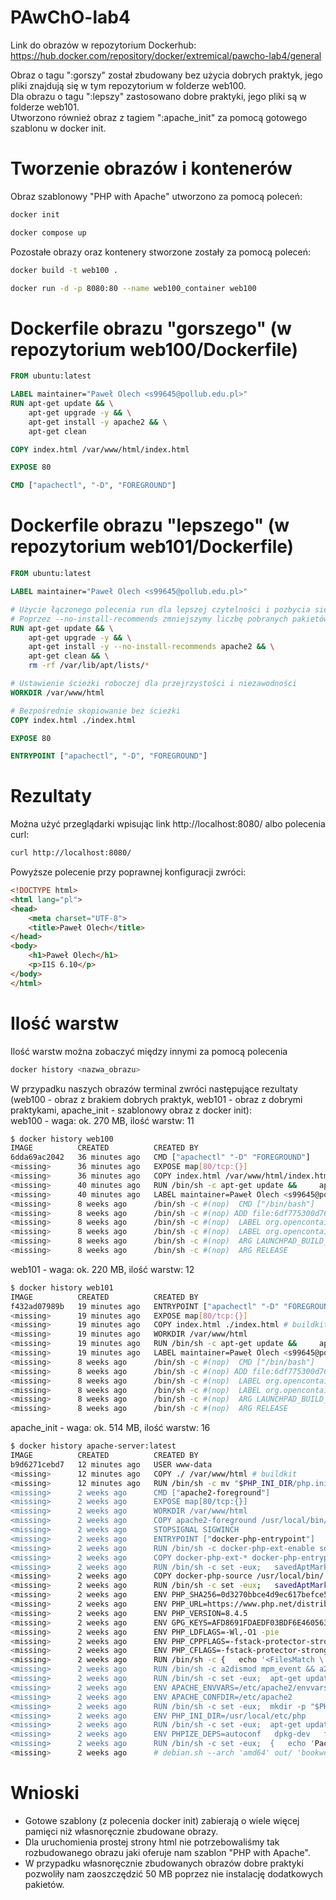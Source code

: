# PAwChO-lab4

Link do obrazów w repozytorium Dockerhub: https://hub.docker.com/repository/docker/extremical/pawcho-lab4/general

Obraz o tagu ":gorszy" został zbudowany bez użycia dobrych praktyk, jego pliki znajdują się w tym repozytorium w folderze web100.\
Dla obrazu o tagu ":lepszy" zastosowano dobre praktyki, jego pliki są w folderze web101. \
Utworzono również obraz z tagiem ":apache_init" za pomocą gotowego szablonu w docker init.

# Tworzenie obrazów i kontenerów

Obraz szablonowy "PHP with Apache" utworzono za pomocą poleceń:
```bash
docker init
```
```bash
docker compose up
``` 

Pozostałe obrazy oraz kontenery stworzone zostały za pomocą poleceń:
```bash
docker build -t web100 .
```
```bash
docker run -d -p 8080:80 --name web100_container web100
```

# Dockerfile obrazu "gorszego" (w repozytorium web100/Dockerfile)

```dockerfile
FROM ubuntu:latest

LABEL maintainer="Paweł Olech <s99645@pollub.edu.pl>"
RUN apt-get update && \
    apt-get upgrade -y && \
    apt-get install -y apache2 && \
    apt-get clean

COPY index.html /var/www/html/index.html

EXPOSE 80

CMD ["apachectl", "-D", "FOREGROUND"]
```

# Dockerfile obrazu "lepszego" (w repozytorium web101/Dockerfile)

```dockerfile
FROM ubuntu:latest

LABEL maintainer="Paweł Olech <s99645@pollub.edu.pl>"

# Użycie łączonego polecenia run dla lepszej czytelności i pozbycia się ewentualnych błędów
# Poprzez --no-install-recommends zmniejszymy liczbę pobranych pakietów
RUN apt-get update && \
    apt-get upgrade -y && \
    apt-get install -y --no-install-recommends apache2 && \
    apt-get clean && \
    rm -rf /var/lib/apt/lists/*

# Ustawienie ścieżki roboczej dla przejrzystości i niezawodności
WORKDIR /var/www/html

# Bezpośrednie skopiowanie bez ścieżki
COPY index.html ./index.html

EXPOSE 80

ENTRYPOINT ["apachectl", "-D", "FOREGROUND"]
```

# Rezultaty

Można użyć przeglądarki wpisując link http://localhost:8080/ albo polecenia curl:
```bash
curl http://localhost:8080/
```
Powyższe polecenie przy poprawnej konfiguracji zwróci:
```html
<!DOCTYPE html>
<html lang="pl">
<head>
    <meta charset="UTF-8">
    <title>Paweł Olech</title>
</head>
<body>
    <h1>Paweł Olech</h1>
    <p>I1S 6.10</p>
</body>
</html>
```

# Ilość warstw

Ilość warstw można zobaczyć między innymi za pomocą polecenia
```bash
docker history <nazwa_obrazu>
```
W przypadku naszych obrazów terminal zwróci następujące rezultaty (web100 - obraz z brakiem dobrych praktyk, web101 - obraz z dobrymi praktykami, apache_init - szablonowy obraz z docker init):\
web100 - waga: ok. 270 MB, ilość warstw: 11
```bash
$ docker history web100
IMAGE          CREATED          CREATED BY                                      SIZE      COMMENT
6dda69ac2042   36 minutes ago   CMD ["apachectl" "-D" "FOREGROUND"]             0B        buildkit.dockerfile.v0
<missing>      36 minutes ago   EXPOSE map[80/tcp:{}]                           0B        buildkit.dockerfile.v0
<missing>      36 minutes ago   COPY index.html /var/www/html/index.html # b…   177B      buildkit.dockerfile.v0
<missing>      40 minutes ago   RUN /bin/sh -c apt-get update &&     apt-get…   191MB     buildkit.dockerfile.v0
<missing>      40 minutes ago   LABEL maintainer=Paweł Olech <s99645@pollub.…   0B        buildkit.dockerfile.v0
<missing>      8 weeks ago      /bin/sh -c #(nop)  CMD ["/bin/bash"]            0B        
<missing>      8 weeks ago      /bin/sh -c #(nop) ADD file:6df775300d76441aa…   78.1MB    
<missing>      8 weeks ago      /bin/sh -c #(nop)  LABEL org.opencontainers.…   0B        
<missing>      8 weeks ago      /bin/sh -c #(nop)  LABEL org.opencontainers.…   0B        
<missing>      8 weeks ago      /bin/sh -c #(nop)  ARG LAUNCHPAD_BUILD_ARCH     0B        
<missing>      8 weeks ago      /bin/sh -c #(nop)  ARG RELEASE                  0B        
```
web101 - waga: ok. 220 MB, ilość warstw: 12
```bash
$ docker history web101
IMAGE          CREATED          CREATED BY                                      SIZE      COMMENT
f432ad07989b   19 minutes ago   ENTRYPOINT ["apachectl" "-D" "FOREGROUND"]      0B        buildkit.dockerfile.v0
<missing>      19 minutes ago   EXPOSE map[80/tcp:{}]                           0B        buildkit.dockerfile.v0
<missing>      19 minutes ago   COPY index.html ./index.html # buildkit         177B      buildkit.dockerfile.v0
<missing>      19 minutes ago   WORKDIR /var/www/html                           0B        buildkit.dockerfile.v0
<missing>      19 minutes ago   RUN /bin/sh -c apt-get update &&     apt-get…   142MB     buildkit.dockerfile.v0
<missing>      19 minutes ago   LABEL maintainer=Paweł Olech <s99645@pollub.…   0B        buildkit.dockerfile.v0
<missing>      8 weeks ago      /bin/sh -c #(nop)  CMD ["/bin/bash"]            0B        
<missing>      8 weeks ago      /bin/sh -c #(nop) ADD file:6df775300d76441aa…   78.1MB    
<missing>      8 weeks ago      /bin/sh -c #(nop)  LABEL org.opencontainers.…   0B        
<missing>      8 weeks ago      /bin/sh -c #(nop)  LABEL org.opencontainers.…   0B        
<missing>      8 weeks ago      /bin/sh -c #(nop)  ARG LAUNCHPAD_BUILD_ARCH     0B        
<missing>      8 weeks ago      /bin/sh -c #(nop)  ARG RELEASE                  0B 
```
apache_init - waga: ok. 514 MB, ilość warstw: 16
```bash
$ docker history apache-server:latest 
IMAGE          CREATED          CREATED BY                                      SIZE      COMMENT
b9d6271cebd7   12 minutes ago   USER www-data                                   0B        buildkit.dockerfile.v0
<missing>      12 minutes ago   COPY ./ /var/www/html # buildkit                1.11kB    buildkit.dockerfile.v0
<missing>      12 minutes ago   RUN /bin/sh -c mv "$PHP_INI_DIR/php.ini-prod…   69kB      buildkit.dockerfile.v0
<missing>      2 weeks ago      CMD ["apache2-foreground"]                      0B        buildkit.dockerfile.v0
<missing>      2 weeks ago      EXPOSE map[80/tcp:{}]                           0B        buildkit.dockerfile.v0
<missing>      2 weeks ago      WORKDIR /var/www/html                           0B        buildkit.dockerfile.v0
<missing>      2 weeks ago      COPY apache2-foreground /usr/local/bin/ # bu…   1.35kB    buildkit.dockerfile.v0
<missing>      2 weeks ago      STOPSIGNAL SIGWINCH                             0B        buildkit.dockerfile.v0
<missing>      2 weeks ago      ENTRYPOINT ["docker-php-entrypoint"]            0B        buildkit.dockerfile.v0
<missing>      2 weeks ago      RUN /bin/sh -c docker-php-ext-enable sodium …   17B       buildkit.dockerfile.v0
<missing>      2 weeks ago      COPY docker-php-ext-* docker-php-entrypoint …   7.21kB    buildkit.dockerfile.v0
<missing>      2 weeks ago      RUN /bin/sh -c set -eux;   savedAptMark="$(a…   59.4MB    buildkit.dockerfile.v0
<missing>      2 weeks ago      COPY docker-php-source /usr/local/bin/ # bui…   587B      buildkit.dockerfile.v0
<missing>      2 weeks ago      RUN /bin/sh -c set -eux;   savedAptMark="$(a…   14.1MB    buildkit.dockerfile.v0
<missing>      2 weeks ago      ENV PHP_SHA256=0d3270bbce4d9ec617befce52458b…   0B        buildkit.dockerfile.v0
<missing>      2 weeks ago      ENV PHP_URL=https://www.php.net/distribution…   0B        buildkit.dockerfile.v0
<missing>      2 weeks ago      ENV PHP_VERSION=8.4.5                           0B        buildkit.dockerfile.v0
<missing>      2 weeks ago      ENV GPG_KEYS=AFD8691FDAEDF03BDF6E460563F15A9…   0B        buildkit.dockerfile.v0
<missing>      2 weeks ago      ENV PHP_LDFLAGS=-Wl,-O1 -pie                    0B        buildkit.dockerfile.v0
<missing>      2 weeks ago      ENV PHP_CPPFLAGS=-fstack-protector-strong -f…   0B        buildkit.dockerfile.v0
<missing>      2 weeks ago      ENV PHP_CFLAGS=-fstack-protector-strong -fpi…   0B        buildkit.dockerfile.v0
<missing>      2 weeks ago      RUN /bin/sh -c {   echo '<FilesMatch \.php$>…   237B      buildkit.dockerfile.v0
<missing>      2 weeks ago      RUN /bin/sh -c a2dismod mpm_event && a2enmod…   68B       buildkit.dockerfile.v0
<missing>      2 weeks ago      RUN /bin/sh -c set -eux;  apt-get update;  a…   49.8MB    buildkit.dockerfile.v0
<missing>      2 weeks ago      ENV APACHE_ENVVARS=/etc/apache2/envvars         0B        buildkit.dockerfile.v0
<missing>      2 weeks ago      ENV APACHE_CONFDIR=/etc/apache2                 0B        buildkit.dockerfile.v0
<missing>      2 weeks ago      RUN /bin/sh -c set -eux;  mkdir -p "$PHP_INI…   0B        buildkit.dockerfile.v0
<missing>      2 weeks ago      ENV PHP_INI_DIR=/usr/local/etc/php              0B        buildkit.dockerfile.v0
<missing>      2 weeks ago      RUN /bin/sh -c set -eux;  apt-get update;  a…   316MB     buildkit.dockerfile.v0
<missing>      2 weeks ago      ENV PHPIZE_DEPS=autoconf   dpkg-dev   file  …   0B        buildkit.dockerfile.v0
<missing>      2 weeks ago      RUN /bin/sh -c set -eux;  {   echo 'Package:…   46B       buildkit.dockerfile.v0
<missing>      2 weeks ago      # debian.sh --arch 'amd64' out/ 'bookworm' '…   74.8MB    debuerreotype 0.15
```

# Wnioski

- Gotowe szablony (z polecenia docker init) zabierają o wiele więcej pamięci niż własnoręcznie zbudowane obrazy.
- Dla uruchomienia prostej strony html nie potrzebowaliśmy tak rozbudowanego obrazu jaki oferuje nam szablon "PHP with Apache".
- W przypadku własnoręcznie zbudowanych obrazów dobre praktyki pozwoliły nam zaoszczędzić 50 MB poprzez nie instalację dodatkowych pakietów.
